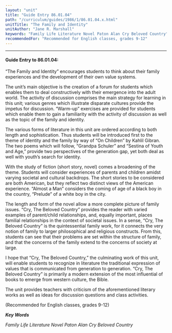 ```yaml
---
layout: "unit"
title: "Guide Entry 86.01.04"
path: "/curriculum/guides/1986/1/86.01.04.x.html"
unitTitle: "The Family and Identity"
unitAuthor: "Jane R. Marshall"
keywords: "Family Life Literature Novel Paton Alan Cry Beloved Country"
recommendedFor: "Recommended for English classes, grades 9-12"
---
```

<body>
<hr/>
<h4>
Guide Entry to 86.01.04:
</h4>
“The Family and Identity” encourages students to think about their family experiences and the development of their own value systems.
<p>
The unit’s main objective is the creation of a forum for students which enables them to deal constructively with their emergence into the adult world. The activity of discussion comprises the main strategy for learning in this unit; various genres which illustrate disparate cultures provide the impetus for discussion. “Warm-up” exercises are provided for students which enable them to gain a familiarity with the activity of discussion as well as the topic of the family and identity.
</p>
<p>
The various forms of literature in this unit are ordered according to both length and sophistication. Thus students will be introduced first to the theme of identity and the family by way of “On Children” by Kahlil Gibran. The two poems which will follow, “Grandpa Schuler” and “Sestina of Youth and Age,” provide two perspectives of the generation gap, yet both deal as well with youth’s search for identity.
</p>
<p>
With the study of fiction (short story, novel) comes a broadening of the theme. Students will consider experiences of parents and children amidst varying societal and cultural backdrops. The short stories to be considered are both American, but they reflect two distinct views of the American experience. “Almost a Man” considers the coming of age of a black boy in the country, “Prelude” of a white boy in the city.
</p>
<p>
The length and form of the novel allow a more complete picture of family issues. “Cry, The Beloved Country” provides the reader with varied examples of parent/child relationships, and, equally important, places familial relationships in the context of societal issues. In a sense, “Cry, The Beloved Country” is the quintessential family work, for it connects the very notion of family to larger philosophical and religious constructs. From this, students can see that their problems are set within the structure of family, and that the concerns of the family extend to the concerns of society at large.
</p>
<p>
I hope that “Cry, The Beloved Country,” the culminating work of this unit, will enable students to recognize in literature the traditional expression of values that is communicated from generation to generation. “Cry, The Beloved Country” is primarily a modern extension of the most influential of books to emerge from western culture, the Bible.
</p>
<p>
The unit provides teachers with criticism of the aforementioned literary works as well as ideas for discussion questions and class activities.
</p>
<p>
(Recommended for English classes, grades 9-12)
</p>
<p>
<b>
<i>
Key Words
</i>
</b>
<br/>
</p>
<p>
<i>
Family Life Literature Novel Paton Alan Cry Beloved Country
</i>
</p>
</body>